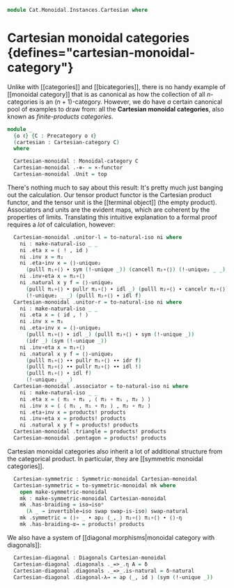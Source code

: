 <!--
```agda
open import Cat.Instances.Sets.Complete
open import Cat.Diagram.Product.Solver
open import Cat.Monoidal.Diagonals
open import Cat.Instances.Functor
open import Cat.Monoidal.Braided
open import Cat.Monoidal.Base
open import Cat.Cartesian
open import Cat.Prelude
```
-->

```agda
module Cat.Monoidal.Instances.Cartesian where
```

# Cartesian monoidal categories {defines="cartesian-monoidal-category"}

Unlike with [[categories]] and [[bicategories]], there is no handy example
of [[monoidal category]] that is as canonical as how the collection of all
$n$-categories is an $(n+1)$-category. However, we do have _a_ certain
canonical pool of examples to draw from: all the **Cartesian monoidal
categories**, also known as _finite-products categories_.

```agda
module _
  {o ℓ} {C : Precategory o ℓ}
  (cartesian : Cartesian-category C)
  where
```

<!--
```agda
  open Monoidal-category hiding (_⊗₁_)
  open Diagonals hiding (δ)
  open make-natural-iso
  open Cartesian-category cartesian
```
-->

```agda
  Cartesian-monoidal : Monoidal-category C
  Cartesian-monoidal .-⊗- = ×-functor
  Cartesian-monoidal .Unit = top
```

There's nothing much to say about this result: It's pretty much just
banging out the calculation. Our tensor product functor is the Cartesian
product functor, and the tensor unit is the [[terminal object]] (the empty
product). Associators and units are the evident maps, which are coherent
by the properties of limits. Translating this intuitive explanation to a
formal proof requires a _lot_ of calculation, however:

```agda
  Cartesian-monoidal .unitor-l = to-natural-iso ni where
    ni : make-natural-iso _ _
    ni .eta x = ⟨ ! , id ⟩
    ni .inv x = π₂
    ni .eta∘inv x = ⟨⟩-unique₂
      (pulll π₁∘⟨⟩ ∙ sym (!-unique _)) (cancell π₂∘⟨⟩) (!-unique₂ _ _) (idr _)
    ni .inv∘eta x = π₂∘⟨⟩
    ni .natural x y f = ⟨⟩-unique₂
      (pulll π₁∘⟨⟩ ∙ pullr π₁∘⟨⟩ ∙ idl _) (pulll π₂∘⟨⟩ ∙ cancelr π₂∘⟨⟩)
      (!-unique₂ _ _) (pulll π₂∘⟨⟩ ∙ idl f)
  Cartesian-monoidal .unitor-r = to-natural-iso ni where
    ni : make-natural-iso _ _
    ni .eta x = ⟨ id , ! ⟩
    ni .inv x = π₁
    ni .eta∘inv x = ⟨⟩-unique₂
      (pulll π₁∘⟨⟩ ∙ idl _) (pulll π₂∘⟨⟩ ∙ sym (!-unique _))
      (idr _) (sym (!-unique _))
    ni .inv∘eta x = π₁∘⟨⟩
    ni .natural x y f = ⟨⟩-unique₂
      (pulll π₁∘⟨⟩ ∙∙ pullr π₁∘⟨⟩ ∙∙ idr f)
      (pulll π₂∘⟨⟩ ∙∙ pullr π₂∘⟨⟩ ∙∙ idl !)
      (pulll π₁∘⟨⟩ ∙ idl f)
      (!-unique₂ _ _)
  Cartesian-monoidal .associator = to-natural-iso ni where
    ni : make-natural-iso _ _
    ni .eta x = ⟨ π₁ ∘ π₁ , ⟨ π₂ ∘ π₁ , π₂ ⟩ ⟩
    ni .inv x = ⟨ ⟨ π₁ , π₁ ∘ π₂ ⟩ , π₂ ∘ π₂ ⟩
    ni .eta∘inv x = products! products
    ni .inv∘eta x = products! products
    ni .natural x y f = products! products
  Cartesian-monoidal .triangle = products! products
  Cartesian-monoidal .pentagon = products! products
```

Cartesian monoidal categories also inherit a lot of additional structure
from the categorical product. In particular, they are [[symmetric monoidal
categories]].

```agda
  Cartesian-symmetric : Symmetric-monoidal Cartesian-monoidal
  Cartesian-symmetric = to-symmetric-monoidal mk where
    open make-symmetric-monoidal
    mk : make-symmetric-monoidal Cartesian-monoidal
    mk .has-braiding = iso→isoⁿ
      (λ _ → invertible→iso swap swap-is-iso) swap-natural
    mk .symmetric = ⟨⟩∘ _ ∙ ap₂ ⟨_,_⟩ π₂∘⟨⟩ π₁∘⟨⟩ ∙ ⟨⟩-η
    mk .has-braiding-α→ = products! products
```

We also have a system of [[diagonal morphisms|monoidal category with diagonals]]:

```agda
  Cartesian-diagonal : Diagonals Cartesian-monoidal
  Cartesian-diagonal .diagonals ._=>_.η A = δ
  Cartesian-diagonal .diagonals ._=>_.is-natural = δ-natural
  Cartesian-diagonal .diagonal-λ→ = ap ⟨_, id ⟩ (sym (!-unique _))
```

<!--
```agda
Setsₓ : ∀ {ℓ} → Monoidal-category (Sets ℓ)
Setsₓ = Cartesian-monoidal Sets-cartesian
```
-->
